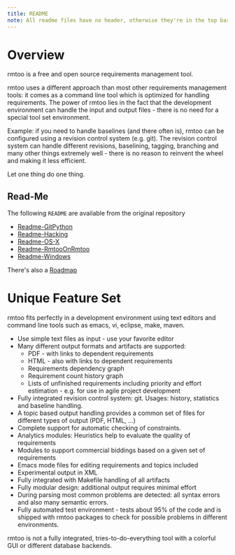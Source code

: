 ```yaml
---
title: README
note: All readme files have no header, otherwise they're in the top bar
---
```



# Overview

rmtoo is a free and open source requirements management tool.

rmtoo uses a different approach than most other requirements
management tools: it comes as a command line tool which is optimized
for handling requirements. The power of rmtoo lies in the fact that
the development environment can handle the input and output files -
there is no need for a special tool set environment.

Example: if you need to handle baselines (and there often is), rmtoo
can be configured using a revision control system (e.g. git). The
revision control system can handle different revisions, baselining,
tagging, branching and many other things extremely well - there is no
reason to reinvent the wheel and making it less efficient.

Let one thing do one thing.


## Read-Me

The following `README` are available from the original repository

* [Readme-GitPython](readme/Readme-GitPython)
* [Readme-Hacking](readme/Readme-Hacking)
* [Readme-OS-X](readme/Readme-OS-X)
* [Readme-RmtooOnRmtoo](readme/Readme-RmtooOnRmtoo)
* [Readme-Windows](readme/Readme-Windows)

There's also a [Roadmap](readme/roadmap)

# Unique Feature Set

rmtoo fits perfectly in a development environment using text editors
and command line tools such as emacs, vi, eclipse, make, maven. 

* Use simple text files as input - use your favorite editor
* Many different output formats and artifacts are supported:
  * PDF - with links to dependent requirements
  * HTML - also with links to dependent requirements
  * Requirements dependency graph
  * Requirement count history graph
  * Lists of unfinished requirements including priority and effort
    estimation - e.g. for use in agile project development 
* Fully integrated revision control system: git. Usages: history,
  statistics and baseline handling. 
* A topic based output handling provides a common set of files for
  different types of output (PDF, HTML, ...) 
* Complete support for automatic checking of constraints.
* Analytics modules: Heuristics help to evaluate the quality of
  requirements 
* Modules to support commercial biddings based on a given set of
  requirements 
* Emacs mode files for editing requirements and topics included
* Experimental output in XML
* Fully integrated with Makefile handling of all artifacts
* Fully modular design: additional output requires minimal effort
* During parsing most common problems are detected: all syntax errors
  and also many semantic errors. 
* Fully automated test environment - tests about 95% of the code and
  is shipped with rmtoo packages to check for possible problems in
  different environments. 

rmtoo is not a fully integrated, tries-to-do-everything tool with a
colorful GUI or different database backends. 

